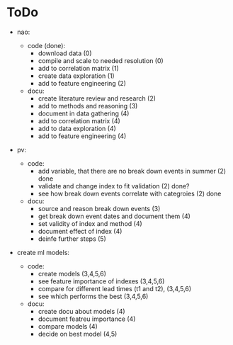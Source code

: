 # ToDo

- nao:
    - code (done):
        - download data (0)
        - compile and scale to needed resolution (0)
        - add to correlation matrix (1)
        - create data exploration (1)
        - add to feature engineering (2)
    - docu:
        - create literature review and research (2)
        - add to methods and reasoning (3)
        - document in data gathering (4)
        - add to correlation matrix (4)
        - add to data exploration (4)
        - add to feature engineering (4)

- pv:
    - code:
        - add variable, that there are no break down events in summer (2)           done
        - validate and change index to fit validation (2)                           done?
        - see how break down events correlate with categroies (2)                   done
    - docu:
        - source and reason break down events (3)
        - get break down event dates and document them (4)
        - set validity of index and method (4)
        - document effect of index (4)
        - deinfe further steps (5)

- create ml models:
    - code:
        - create models (3,4,5,6)
        - see feature importance of indexes (3,4,5,6)
        - compare for different lead times (t1 and t2), (3,4,5,6)
        - see which performs the best (3,4,5,6)
    - docu:
        - create docu about models (4)
        - document featreu importance (4)
        - compare models (4)
        - decide on best model (4,5)